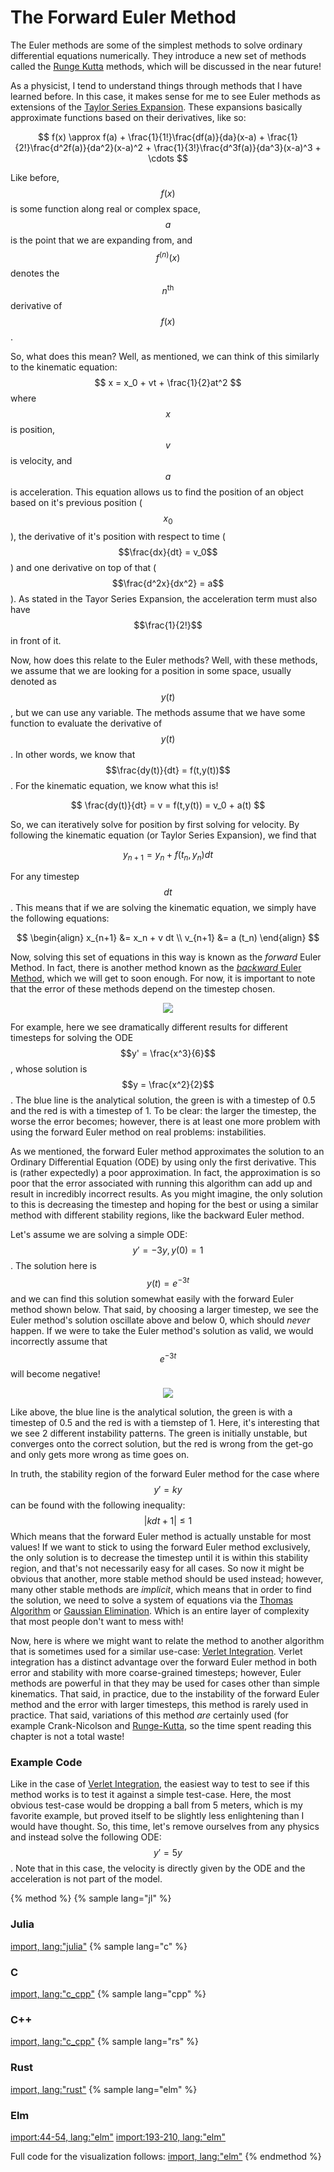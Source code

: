 # The Forward Euler Method

The Euler methods are some of the simplest methods to solve ordinary differential equations numerically.
They introduce a new set of methods called the [Runge Kutta](../runge_kutta/runge_kutta.md) methods, which will be discussed in the near future!

As a physicist, I tend to understand things through methods that I have learned before.
In this case, it makes sense for me to see Euler methods as extensions of the [Taylor Series Expansion](../../taylor/taylor_series.md).
These expansions basically approximate functions based on their derivatives, like so:

$$
f(x) \approx f(a) + \frac{1}{1!}\frac{df(a)}{da}(x-a)
    + \frac{1}{2!}\frac{d^2f(a)}{da^2}(x-a)^2
    + \frac{1}{3!}\frac{d^3f(a)}{da^3}(x-a)^3 + \cdots
$$

Like before,  $$f(x)$$ is some function along real or complex space, $$a$$ is the point that we are expanding from, and $$f^{(n)}(x)$$ denotes the $$n^{\text{th}}$$ derivative of $$f(x)$$.

So, what does this mean? Well, as mentioned, we can think of this similarly to the kinematic equation:
$$
x = x_0 + vt + \frac{1}{2}at^2
$$
where $$x$$ is position, $$v$$ is velocity, and $$a$$ is acceleration.
This equation allows us to find the position of an object based on it's previous position ($$x_0$$), the derivative of it's position with respect to time ($$\frac{dx}{dt} = v_0$$) and one derivative on top of that ($$\frac{d^2x}{dx^2} = a$$).
As stated in the Tayor Series Expansion, the acceleration term must also have $$\frac{1}{2!}$$ in front of it.

Now, how does this relate to the Euler methods?
Well, with these methods, we assume that we are looking for a position in some space, usually denoted as $$y(t)$$, but we can use any variable.
The methods assume that we have some function to evaluate the derivative of $$y(t)$$. In other words, we know that $$\frac{dy(t)}{dt} = f(t,y(t))$$.
For the kinematic equation, we know what this is!

$$
\frac{dy(t)}{dt} = v = f(t,y(t)) = v_0 + a(t)
$$

So, we can iteratively solve for position by first solving for velocity. By following the kinematic equation (or Taylor Series Expansion), we find that

$$
y_{n+1} = y_n + f(t_n, y_n) dt
$$

For any timestep $$dt$$. This means that if we are solving the kinematic equation, we simply have the following equations:

$$
\begin{align}
    x_{n+1} &= x_n + v dt \\
    v_{n+1} &= a (t_n)
\end{align}
$$

Now, solving this set of equations in this way is known as the *forward* Euler Method.
In fact, there is another method known as the [*backward* Euler Method](backward_euler.md), which we will get to soon enough.
For now, it is important to note that the error of these methods depend on the timestep chosen.

<div style="text-align:center"><img src ="res/error.png" /></div>

For example, here we see dramatically different results for different timesteps for solving the ODE $$y' = \frac{x^3}{6}$$, whose solution is $$y = \frac{x^2}{2}$$.
The blue line is the analytical solution, the green is with a timestep of 0.5 and the red is with a timestep of 1.
To be clear: the larger the timestep, the worse the error becomes; however, there is at least one more problem with using the forward Euler method on real problems: instabilities.

As we mentioned, the forward Euler method approximates the solution to an Ordinary Differential Equation (ODE) by using only the first derivative.
This is (rather expectedly) a poor approximation.
In fact, the approximation is so poor that the error associated with running this algorithm can add up and result in incredibly incorrect results.
As you might imagine, the only solution to this is decreasing the timestep and hoping for the best or using a similar method with different stability regions, like the backward Euler method.

Let's assume we are solving a simple ODE: $$y' = -3y, y(0) = 1$$.
The solution here is $$y(t) = e^{-3t}$$ and we can find this solution somewhat easily with the forward Euler method shown below.
That said, by choosing a larger timestep, we see the Euler method's solution oscillate above and below 0, which should *never* happen.
If we were to take the Euler method's solution as valid, we would incorrectly assume that $$e^{-3t}$$ will become negative!

<div style="text-align:center"><img src ="res/instability.png" /></div>

Like above, the blue line is the analytical solution, the green is with a timestep of 0.5 and the red is with a tiemstep of 1.
Here, it's interesting that we see 2 different instability patterns.
The green is initially unstable, but converges onto the correct solution, but the red is wrong from the get-go and only gets more wrong as time goes on.

In truth, the stability region of the forward Euler method for the case where $$y' = ky$$ can be found with the following inequality:
$$
|kdt + 1 | \leq 1
$$
Which means that the forward Euler method is actually unstable for most values!
If we want to stick to using the forward Euler method exclusively, the only solution is to decrease the timestep until it is within this stability region, and that's not necessarily easy for all cases.
So now it might be obvious that another, more stable method should be used instead; however, many other stable methods are *implicit*, which means that in order to find the solution, we need to solve a system of equations via the [Thomas Algorithm](../../matrix_methods/thomas/thomas.md) or [Gaussian Elimination](../../matrix_methods/gaussian_elimination/gaussian_elimination.md).
Which is an entire layer of complexity that most people don't want to mess with!

Now, here is where we might want to relate the method to another algorithm that is sometimes used for a similar use-case: [Verlet Integration](../../physics_solvers/verlet/verlet.md).
Verlet integration has a distinct advantage over the forward Euler method in both error and stability with more coarse-grained timesteps; however, Euler methods are powerful in that they may be used for cases other than simple kinematics.
That said, in practice, due to the instability of the forward Euler method and the error with larger timesteps, this method is rarely used in practice.
That said, variations of this method *are* certainly used (for example Crank-Nicolson and [Runge-Kutta](../runge_kutta/runge_kutta.md), so the time spent reading this chapter is not a total waste!

### Example Code

Like in the case of [Verlet Integration](../../physics_solvers/verlet/verlet.md), the easiest way to test to see if this method works is to test it against a simple test-case.
Here, the most obvious test-case would be dropping a ball from 5 meters, which is my favorite example, but proved itself to be slightly less enlightening than I would have thought.
So, this time, let's remove ourselves from any physics and instead solve the following ODE: $$y' = 5y$$. Note that in this case, the velocity is directly given by the ODE and the acceleration is not part of the model.

{% method %}
{% sample lang="jl" %}
### Julia
[import, lang:"julia"](code/julia/euler.jl)
{% sample lang="c" %}
### C
[import, lang:"c_cpp"](code/c/euler.c)
{% sample lang="cpp" %}
### C++
[import, lang:"c_cpp"](code/c++/euler.cpp)
{% sample lang="rs" %}
### Rust
[import, lang:"rust"](code/rust/euler.rs)
{% sample lang="elm" %}
### Elm
[import:44-54, lang:"elm"](code/elm/euler.elm)
[import:193-210, lang:"elm"](code/elm/euler.elm)

Full code for the visualization follows:
[import, lang:"elm"](code/elm/euler.elm)
{% endmethod %}

<script>
MathJax.Hub.Queue(["Typeset",MathJax.Hub]);
</script>
$$
\newcommand{\d}{\mathrm{d}}
\newcommand{\bff}{\boldsymbol{f}}
\newcommand{\bfg}{\boldsymbol{g}}
\newcommand{\bfp}{\boldsymbol{p}}
\newcommand{\bfq}{\boldsymbol{q}}
\newcommand{\bfx}{\boldsymbol{x}}
\newcommand{\bfu}{\boldsymbol{u}}
\newcommand{\bfv}{\boldsymbol{v}}
\newcommand{\bfA}{\boldsymbol{A}}
\newcommand{\bfB}{\boldsymbol{B}}
\newcommand{\bfC}{\boldsymbol{C}}
\newcommand{\bfM}{\boldsymbol{M}}
\newcommand{\bfJ}{\boldsymbol{J}}
\newcommand{\bfR}{\boldsymbol{R}}
\newcommand{\bfT}{\boldsymbol{T}}
\newcommand{\bfomega}{\boldsymbol{\omega}}
\newcommand{\bftau}{\boldsymbol{\tau}}
$$

